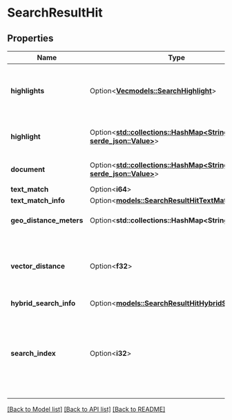 # SearchResultHit

## Properties

Name | Type | Description | Notes
------------ | ------------- | ------------- | -------------
**highlights** | Option<[**Vec<models::SearchHighlight>**](SearchHighlight.md)> | (Deprecated) Contains highlighted portions of the search fields | [optional]
**highlight** | Option<[**std::collections::HashMap<String, serde_json::Value>**](serde_json::Value.md)> | Highlighted version of the matching document | [optional]
**document** | Option<[**std::collections::HashMap<String, serde_json::Value>**](serde_json::Value.md)> | Can be any key-value pair | [optional]
**text_match** | Option<**i64**> |  | [optional]
**text_match_info** | Option<[**models::SearchResultHitTextMatchInfo**](SearchResultHit_text_match_info.md)> |  | [optional]
**geo_distance_meters** | Option<**std::collections::HashMap<String, i32>**> | Can be any key-value pair | [optional]
**vector_distance** | Option<**f32**> | Distance between the query vector and matching document's vector value | [optional]
**hybrid_search_info** | Option<[**models::SearchResultHitHybridSearchInfo**](SearchResultHit_hybrid_search_info.md)> |  | [optional]
**search_index** | Option<**i32**> | Returned only for union query response. Indicates the index of the query which this document matched to. | [optional]

[[Back to Model list]](../README.md#documentation-for-models) [[Back to API list]](../README.md#documentation-for-api-endpoints) [[Back to README]](../README.md)


